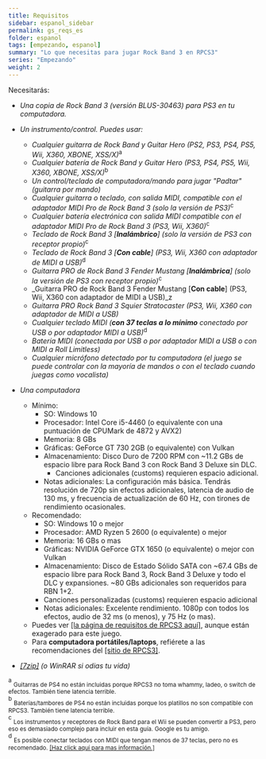 ```yaml
---
title: Requisitos
sidebar: espanol_sidebar
permalink: gs_reqs_es
folder: espanol
tags: [empezando, espanol]
summary: "Lo que necesitas para jugar Rock Band 3 en RPCS3"
series: "Empezando"
weight: 2
---
```


Necesitarás:
* _Una copia de Rock Band 3 (versión BLUS-30463) para PS3 en tu computadora._
* _Un instrumento/control. Puedes usar:_
	* _Cualquier guitarra de Rock Band y Guitar Hero (PS2, PS3, PS4, PS5, Wii, X360, XBONE, XSS/X)_<sup>a
	* _Cualquier batería de Rock Band y Guitar Hero (PS3, PS4, PS5, Wii, X360, XBONE, XSS/X)_<sup>b
	* _Un control/teclado de computadora/mando para jugar "Padtar" (guitarra por mando)_<sup>
	* _Cualquier guitarra o teclado, con salida MIDI, compatible con el adaptador MIDI Pro de Rock Band 3 (solo la versión de PS3)_<sup>c
	* _Cualquier batería electrónica con salida MIDI compatible con el adaptador MIDI Pro de Rock Band 3 (PS3, Wii, X360)_<sup>c
	* _Teclado de Rock Band 3 \[**Inalámbrico**\] (solo la versión de PS3 con receptor propio)_<sup>c
	* _Teclado de Rock Band 3 \[**Con cable**\] (PS3, Wii, X360 con adaptador de MIDI a USB)_<sup>d
	* _Guitarra PRO de Rock Band 3 Fender Mustang \[**Inalámbrica**\] (solo la versión de PS3 con receptor propio)_<sup>c
	* _Guitarra PRO de Rock Band 3 Fender Mustang \[**Con cable**\] (PS3, Wii, X360 con adaptador de MIDI a USB)_z
	* _Guitarra PRO Rock Band 3 Squier Stratocaster (PS3, Wii, X360 con adaptador de MIDI a USB)_
	* _Cualquier teclado MIDI (**con 37 teclas a lo mínimo** conectado por USB o por adaptador MIDI a USB)_<sup>d
	* _Batería MIDI (conectada por USB o por adaptador MIDI a USB o con MIDI a Roll Limitless)_<sup>
	* _Cualquier micrófono detectado por tu computadora (el juego se puede controlar con la mayoría de mandos o con el teclado cuando juegas como vocalista)_

*   _Una computadora_
	* Mínimo:
		* SO: Windows 10
		* Procesador: Intel Core i5-4460 (o equivalente con una puntuación de CPUMark de 4872 y AVX2)
		* Memoria: 8 GBs
		* Gráficas: GeForce GT 730 2GB (o equivalente) con Vulkan
		* Almacenamiento: Disco Duro de 7200 RPM con ~11.2 GBs de espacio libre para Rock Band 3 con Rock Band 3 Deluxe sin DLC.
			* Canciones adicionales (customs) requieren espacio adicional.
		* Notas adicionales: La configuración más básica. Tendrás resolución de 720p sin efectos adicionales, latencia de audio de 130 ms, y frecuencia de actualización de 60 Hz, con tirones de rendimiento ocasionales.
	* Recomendado:
		* SO: Windows 10 o mejor
		* Procesador: AMD Ryzen 5 2600 (o equivalente) o mejor
		* Memoria: 16 GBs o mas
		* Gráficas: NVIDIA GeForce GTX 1650 (o equivalente) o mejor con Vulkan
		* Almacenamiento: Disco de Estado Sólido SATA con ~67.4 GBs de espacio libre para Rock Band 3, Rock Band 3 Deluxe y todo el DLC y expansiones. ~80 GBs adicionales son requeridos para RBN 1+2.
		* Canciones personalizadas (customs) requieren espacio adicional
		* Notas adicionales: Excelente rendimiento. 1080p con todos los efectos, audio de 32 ms (o menos), y 75 Hz (o mas).
	* Puedes ver [[la página de requisitos de RPCS3 aquí]](https://rpcs3.net/quickstart), aunque están exagerado para este juego.
	* Para **computadora portátiles/laptops**, refiérete a las recomendaciones del [[sitio de RPCS3]](https://rpcs3.net/quickstart).
 
*   _[[7zip]](https://7zip-es.updatestar.com/) (o WinRAR si odias tu vida)_

<sup>a</sup> <sub>Guitarras de PS4 no están incluidas porque RPCS3 no toma whammy, ladeo, o switch de efectos. También tiene latencia terrible.</sub>  
<sup>b</sup> <sub>Baterías/tambores de PS4 no están incluidas porque los platillos no son compatible con RPCS3. También tiene latencia terrible.</sub>  
<sup>c</sup> <sub>Los instrumentos y receptores de Rock Band para el Wii se pueden convertir a PS3, pero eso es demasiado complejo para incluir en esta guía. Google es tu amigo.</sub>  
<sup>d</sup> <sub>Es posible conectar teclados con MIDI que tengan menos de 37 teclas, pero no es recomendado. [[Haz click aquí para mas información.]](https://rb3pc.milohax.org/instrumentos/misc/midikeys)</sub> 